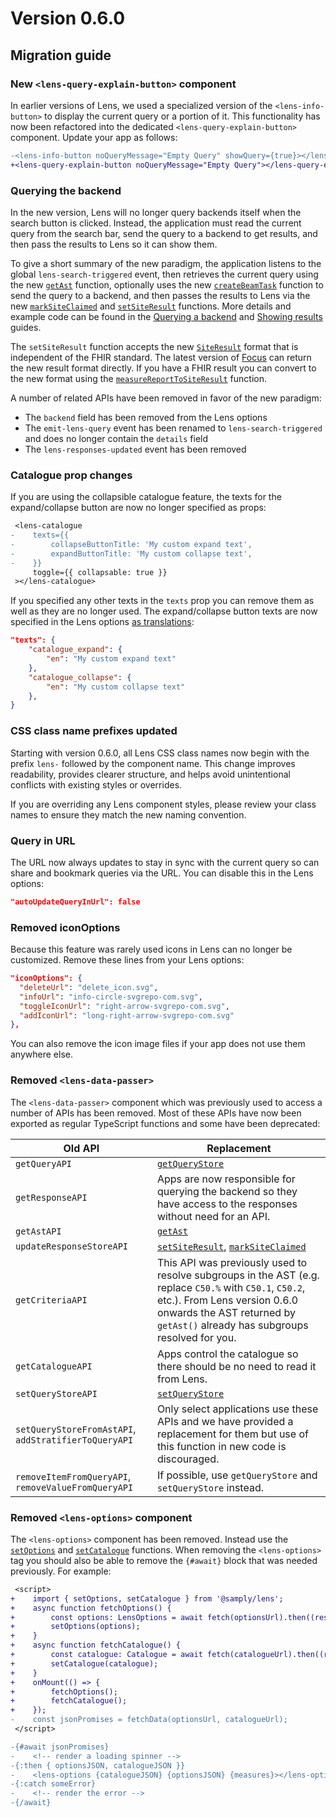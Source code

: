# Version 0.6.0

## Migration guide

### New `<lens-query-explain-button>` component

In earlier versions of Lens, we used a specialized version of the `<lens-info-button>` to display the current query or a portion of it. This functionality has now been refactored into the dedicated `<lens-query-explain-button>` component. Update your app as follows:

```diff
-<lens-info-button noQueryMessage="Empty Query" showQuery={true}></lens-info-button>
+<lens-query-explain-button noQueryMessage="Empty Query"></lens-query-explain-button>
```

### Querying the backend

In the new version, Lens will no longer query backends itself when the search button is clicked. Instead, the application must read the current query from the search bar, send the query to a backend to get results, and then pass the results to Lens so it can show them.

To give a short summary of the new paradigm, the application listens to the global `lens-search-triggered` event, then retrieves the current query using the new [`getAst`](https://samply.github.io/lens/docs/functions/getAst.html) function, optionally uses the new [`createBeamTask`](https://samply.github.io/lens/docs/functions/createBeamTask.html) function to send the query to a backend, and then passes the results to Lens via the new [`markSiteClaimed`](https://samply.github.io/lens/docs/functions/markSiteClaimed.html) and [`setSiteResult`](https://samply.github.io/lens/docs/functions/setSiteResult.html) functions. More details and example code can be found in the [Querying a backend](../guide/query.md#querying-a-focus-instance) and [Showing results](../guide/results.md) guides.

The `setSiteResult` function accepts the new [`SiteResult`](https://samply.github.io/lens/docs/types/SiteResult.html) format that is independent of the FHIR standard. The latest version of [Focus](https://github.com/samply/focus) can return the new result format directly. If you have a FHIR result you can convert to the new format using the [`measureReportToSiteResult`](https://samply.github.io/lens/docs/functions/measureReportToSiteResult.html) function.

A number of related APIs have been removed in favor of the new paradigm:

- The `backend` field has been removed from the Lens options
- The `emit-lens-query` event has been renamed to `lens-search-triggered` and does no longer contain the `details` field
- The `lens-responses-updated` event has been removed

### Catalogue prop changes

If you are using the collapsible catalogue feature, the texts for the expand/collapse button are now no longer specified as props:

```diff
 <lens-catalogue
-    texts={{
-        collapseButtonTitle: 'My custom expand text',
-        expandButtonTitle: 'My custom collapse text',
-    }}
     toggle={{ collapsable: true }}
 ></lens-catalogue>
```

If you specified any other texts in the `texts` prop you can remove them as well as they are no longer used. The expand/collapse button texts are now specified in the Lens options [as translations](../guide/translations.md):

```json
"texts": {
    "catalogue_expand": {
        "en": "My custom expand text"
    },
    "catalogue_collapse": {
        "en": "My custom collapse text"
    },
}
```

### CSS class name prefixes updated

Starting with version 0.6.0, all Lens CSS class names now begin with the prefix `lens-` followed by the component name.
This change improves readability, provides clearer structure, and helps avoid unintentional conflicts with existing styles or overrides.

If you are overriding any Lens component styles, please review your class names to ensure they match the new naming convention.

### Query in URL

The URL now always updates to stay in sync with the current query so can share and bookmark queries via the URL. You can disable this in the Lens options:

```json
"autoUpdateQueryInUrl": false
```

### Removed iconOptions

Because this feature was rarely used icons in Lens can no longer be customized. Remove these lines from your Lens options:

```json
"iconOptions": {
  "deleteUrl": "delete_icon.svg",
  "infoUrl": "info-circle-svgrepo-com.svg",
  "toggleIconUrl": "right-arrow-svgrepo-com.svg",
  "addIconUrl": "long-right-arrow-svgrepo-com.svg"
},
```

You can also remove the icon image files if your app does not use them anywhere else.

### Removed `<lens-data-passer>`

The `<lens-data-passer>` component which was previously used to access a number of APIs has been removed. Most of these APIs have now been exported as regular TypeScript functions and some have been deprecated:

| Old API                                              | Replacement                                                                                                                                                                                                             |
| ---------------------------------------------------- | ----------------------------------------------------------------------------------------------------------------------------------------------------------------------------------------------------------------------- |
| `getQueryAPI`                                        | [`getQueryStore`](https://samply.github.io/lens/docs/functions/getQueryStore.html)                                                                                                                                      |
| `getResponseAPI`                                     | Apps are now responsible for querying the backend so they have access to the responses without need for an API.                                                                                                         |
| `getAstAPI`                                          | [`getAst`](https://samply.github.io/lens/docs/functions/getAst.html)                                                                                                                                                    |
| `updateResponseStoreAPI`                             | [`setSiteResult`](https://samply.github.io/lens/docs/functions/setSiteResult.html), [`markSiteClaimed`](https://samply.github.io/lens/docs/functions/markSiteClaimed.html)                                              |
| `getCriteriaAPI`                                     | This API was previously used to resolve subgroups in the AST (e.g. replace `C50.%` with `C50.1`, `C50.2`, etc.). From Lens version 0.6.0 onwards the AST returned by `getAst()` already has subgroups resolved for you. |
| `getCatalogueAPI`                                    | Apps control the catalogue so there should be no need to read it from Lens.                                                                                                                                             |
| `setQueryStoreAPI`                                   | [`setQueryStore`](https://samply.github.io/lens/docs/functions/setQueryStore.html)                                                                                                                                      |
| `setQueryStoreFromAstAPI`, `addStratifierToQueryAPI` | Only select applications use these APIs and we have provided a replacement for them but use of this function in new code is discouraged.                                                                                |
| `removeItemFromQueryAPI`, `removeValueFromQueryAPI`  | If possible, use `getQueryStore` and `setQueryStore` instead.                                                                                                                                                           |

### Removed `<lens-options>` component

The `<lens-options>` component has been removed. Instead use the [`setOptions`](https://samply.github.io/lens/docs/functions/setOptions.html) and [`setCatalogue`](https://samply.github.io/lens/docs/functions/setCatalogue.html) functions. When removing the `<lens-options>` tag you should also be able to remove the `{#await}` block that was needed previously. For example:

```diff
 <script>
+    import { setOptions, setCatalogue } from '@samply/lens';
+    async function fetchOptions() {
+        const options: LensOptions = await fetch(optionsUrl).then((response) => response.json());
+        setOptions(options);
+    }
+    async function fetchCatalogue() {
+        const catalogue: Catalogue = await fetch(catalogueUrl).then((response) => response.json());
+        setCatalogue(catalogue);
+    }
+    onMount(() => {
+        fetchOptions();
+        fetchCatalogue();
+    });
-    const jsonPromises = fetchData(optionsUrl, catalogueUrl);
 </script>

-{#await jsonPromises}
-    <!-- render a loading spinner -->
-{:then { optionsJSON, catalogueJSON }}
-    <lens-options {catalogueJSON} {optionsJSON} {measures}></lens-options>
-{:catch someError}
-    <!-- render the error -->
-{/await}
```
